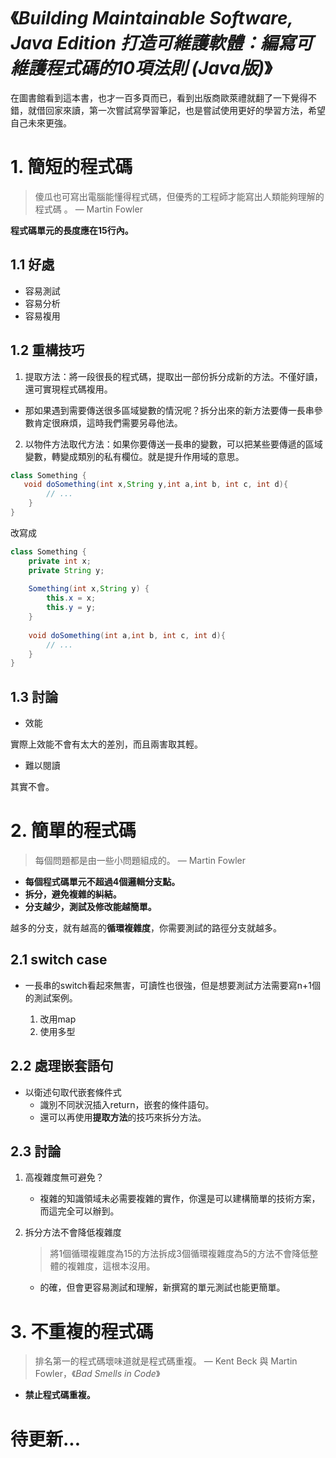 # 《*Building Maintainable Software, Java Edition 打造可維護軟體：編寫可維護程式碼的10項法則 (Java版)*》

在圖書館看到這本書，也才一百多頁而已，看到出版商歐萊禮就翻了一下覺得不錯，就借回家來讀，第一次嘗試寫學習筆記，也是嘗試使用更好的學習方法，希望自己未來更強。

# 1. 簡短的程式碼

> 傻瓜也可寫出電腦能懂得程式碼，但優秀的工程師才能寫出人類能夠理解的程式碼 。	— Martin Fowler
>

**程式碼單元的長度應在15行內。**

## 1.1 好處

- 容易測試
- 容易分析
- 容易複用

## 1.2 重構技巧

1. 提取方法：將一段很長的程式碼，提取出一部份拆分成新的方法。不僅好讀，還可實現程式碼複用。

- 那如果遇到需要傳送很多區域變數的情況呢？拆分出來的新方法要傳一長串參數肯定很麻煩，這時我們需要另尋他法。

2. 以物件方法取代方法：如果你要傳送一長串的變數，可以把某些要傳遞的區域變數，轉變成類別的私有欄位。就是提升作用域的意思。

```java
class Something {
   void doSomething(int x,String y,int a,int b, int c, int d){
        // ...
    }
}
```

改寫成

```java
class Something {
    private int x;
    private String y;
    
    Something(int x,String y) {
        this.x = x;
        this.y = y;
    }
    
    void doSomething(int a,int b, int c, int d){
        // ...
    }
}
```

## 1.3 討論

- 效能

實際上效能不會有太大的差別，而且兩害取其輕。

- 難以閱讀

其實不會。

#  2. 簡單的程式碼

> 每個問題都是由一些小問題組成的。	— Martin Fowler
>

- **每個程式碼單元不超過4個邏輯分支點。**
- **拆分，避免複雜的糾結。**
- **分支越少，測試及修改能越簡單。**

越多的分支，就有越高的**循環複雜度**，你需要測試的路徑分支就越多。

## 2.1 switch case

- 一長串的switch看起來無害，可讀性也很強，但是想要測試方法需要寫n+1個的測試案例。

  1. 改用map
  2. 使用多型

## 2.2 處理嵌套語句

- 以衛述句取代嵌套條件式
  - 識別不同狀況插入return，嵌套的條件語句。
  - 還可以再使用**提取方法**的技巧來拆分方法。

## 2.3 討論

1. 高複雜度無可避免？

   - 複雜的知識領域未必需要複雜的實作，你還是可以建構簡單的技術方案，而這完全可以辦到。

2. 拆分方法不會降低複雜度

   > 將1個循環複雜度為15的方法拆成3個循環複雜度為5的方法不會降低整體的複雜度，這根本沒用。

   - 的確，但會更容易測試和理解，新撰寫的單元測試也能更簡單。

# 3. 不重複的程式碼

> 排名第一的程式碼壞味道就是程式碼重複。	— Kent Beck 與 Martin Fowler，《*Bad Smells in Code*》

- **禁止程式碼重複。**





# 待更新...

